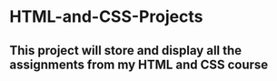 # HTML-and-CSS-Projects

## This project will store and display all the assignments from my HTML and CSS course

